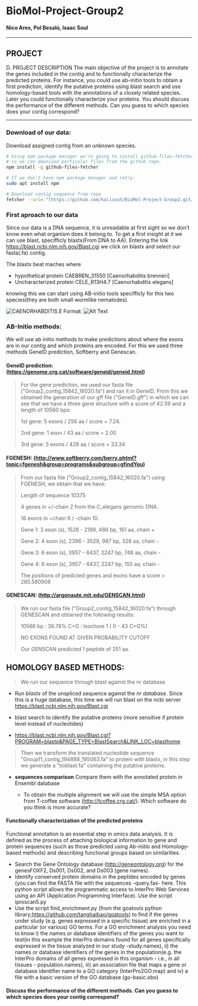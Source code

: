 # BioMol-Project-Group2

#### Nico Ares, Pol Besalú, Isaac Soul
------

## PROJECT

D. PROJECT DESCRIPTION
The main objective of the project is to annotate the genes included in the contig and to functionally characterize the predicted proteins. For instance, you could use ab-initio tools to obtain a first prediction, identify the putative proteins using blast search and use homology-based tools with the annotations of a closely related species. Later you could functionally characterize your proteins. You should discuss the performance of the different methods. Can you guess to which species does your contig correspond?

------

### Download of our data:

Download assigned contig from an unknown species.

```bash
# Using npm package manager we're going to install github-files-fetcher
# so we can download particular files from the github repo.
npm install -g github-files-fetcher

# If we don't have npm package manager and retry:
sudo apt install npm

# Download contig sequence from repo
fetcher --url= "[https://github.com/kalicout/BioMol-Project-Group2.git/blob/main/Group2_contig_15842_16020.fa"
```

### First aproach to our data

Since our data is a DNA sequence, it is unreadable at first sight so we don't know even what organism does it belong to. To get a first insight at it we can use blast, specifficly blastx(From DNA to AA). Entering the link https://blast.ncbi.nlm.nih.gov/Blast.cgi we click on blastx and select our fasta(.fa) contig.

The blastx beat maches where 
* hypothetical protein CAEBREN_31550 [Caenorhabditis brenneri]
* Uncharacterized protein CELE_R13H4.7 [Caenorhabditis elegans]

knowing this we can start using AB-initio tools specifficly for this two species(they are both small wormlike nematodes).

![CAENORHABDITIS.E](/images/Caenorhabditis_E.png)
Format: ![Alt Text](url)


### AB-Initio methods:
  
We will use ab initio methods to make predictions about where the exons are in our contig and which proteins are encoded. For this we used three methods GeneID prediction, Softberry and Genescan.
  
  #### GeneID  prediction: (https://genome.crg.cat/software/geneid/geneid.html)

  > For the gene prediction, we used our fasta file ("Group2_contig_15842_16020.fa") and ran it in GeneID. From this we obtained the generation of our gff file ("GeneID.gff") in which we can see that we have a three gene structure with a score of 42.59 and a length of 10560 bps:
  > 
  > 1st gene: 5 exons / 256 aa / score = 7.24.
  > 
  > 2nd gene: 1 exon / 43 aa / score = 2.00
  > 
  > 3rd gene: 5 exons / 428 aa / score = 33.34
  
  #### FGENESH: (http://www.softberry.com/berry.phtml?topic=fgenesh&group=programs&subgroup=gfindYou)

  >From our fasta file ("Group2_contig_15842_16020.fa") using FGENESH, we obtain that we have:
  >
  >Length of sequence 10375
  >
  > 4 genes in +/-chain 2 from the C_elegans genomic DNA.
  > 
  > 16 exons in +chain 6 / -chain 10.
  > 
  > Gene 1: 3 exon (s),   1526  -   2189,   486 bp, 161 aa, chain +
  > 
  > Gene 2: 4 exon (s),   2396  -   3529,   987 bp, 328 aa, chain -
  > 
  > Gene 3: 6 exon (s),   3957  -   6437,  2247 bp, 748 aa, chain -
  > 
  > Gene 4: 6 exon (s),   3957  -   6437,  2247 bp, 155 aa, chain -
  > 
  > The positions of predicted genes and exons have a score = 285.580908 
  > 

#### GENESCAN: (http://argonaute.mit.edu/GENSCAN.html)

  > We run our fasta file ("Group2_contig_15842_16020.fa") through GENESCAN and obtained the following results:
  > 
  > 10566 bp : 36.78% C+G : Isochore 1 ( 0 - 43 C+G%)
  > 
  > NO EXONS FOUND AT GIVEN PROBABILITY CUTOFF
  > 
  > Our GENSCAN predicted 1 peptide of 251 aa. 


## HOMOLOGY BASED METHODS:

  > We run our sequence through blast against the nr database

  - Run *blastx* of the unspliced sequence against the *nr database*. Since this is a huge database, this time we will run blast on the ncbi server https://blast.ncbi.nlm.nih.gov/Blast.cgi

  - blast search to identify the putative proteins (more sensitive if protein level instead of nucleotides)
  - https://blast.ncbi.nlm.nih.gov/Blast.cgi?PROGRAM=blastp&PAGE_TYPE=BlastSearch&LINK_LOC=blasthome
  
  > Then we transform the translated nucleotide sequence "Group11_contig_194888_195063.fa" to protein with blastx, in this step we generate a "tioblast.fa" containing the putative proteins.

- **sequences comparison** Compare them with the annotated protein in Ensembl database

  - To obtain the multiple alignment we will use the simple MSA option from T-coffee software (http://tcoffee.crg.cat/). Which software do you think is more accurate?

#### Functionally characterization of the predicted proteins

Functional annotation is an essential step in omics data analysis. It is defined as the process of attaching biological information to gene and protein sequences (such as those predicted using Ab-initio and Homology-based methods) and describing functional groups based on similarities.

- Search the Gene Ontology database (http://geneontology.org) for the genesFOXF2, Ds001, Ds002, and Ds003 (gene names).
- Identify conserved protein domains in the peptides encoded by genes (you can find the FASTA file with the sequences -query.fas- here. This python script allows the programmatic access to InterPro Web Services using an API (Application Programming Interface). Use the script  iproscan5.py
- Use   the   script  find_enrichment.py (from the  goatools python library;https://github.com/tanghaibao/goatools) to find if the genes under study (e.g. genes expressed in a specific tissue)  are enriched in a particular (or various) GO terms. For a GO enrichment analysis you need to know i) the names or database identifiers of the genes you want to test(in this example the InterPro domains found for all genes specifically expressed in the tissue analyzed in our study -study.names), ii) the names or database identifiers of the genes in the population(e.g. the InterPro domains of all genes expressed in this organism - i.e., in all tissues - population.names), iii) an association file that maps a gene or database identifier name to a GO category (InterPro2GO.map) and iv) a file with a basic version of the GO database (go-basic.obo)



#### Discuss the performance of the different methods. Can you guess to which species does your contig correspond?

